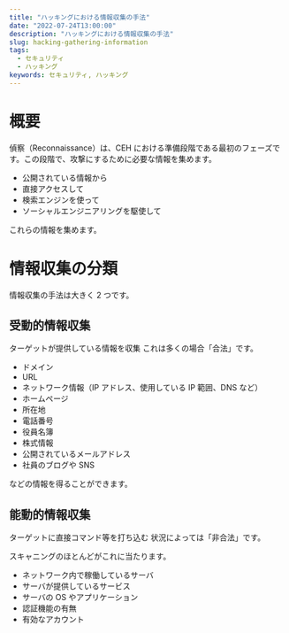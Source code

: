 ```yaml
---
title: "ハッキングにおける情報収集の手法"
date: "2022-07-24T13:00:00"
description: "ハッキングにおける情報収集の手法"
slug: hacking-gathering-information
tags:
  - セキュリティ
  - ハッキング
keywords: セキュリティ, ハッキング
---
```


# 概要

偵察（Reconnaissance）は、CEH における準備段階である最初のフェーズです。この段階で、攻撃にするために必要な情報を集めます。

- 公開されている情報から
- 直接アクセスして
- 検索エンジンを使って
- ソーシャルエンジニアリングを駆使して

これらの情報を集めます。

# 情報収集の分類

情報収集の手法は大きく 2 つです。

## 受動的情報収集

ターゲットが提供している情報を収集
これは多くの場合「合法」です。

- ドメイン
- URL
- ネットワーク情報（IP アドレス、使用している IP 範囲、DNS など）
- ホームページ
- 所在地
- 電話番号
- 役員名簿
- 株式情報
- 公開されているメールアドレス
- 社員のブログや SNS

などの情報を得ることができます。

## 能動的情報収集

ターゲットに直接コマンド等を打ち込む
状況によっては「非合法」です。

スキャニングのほとんどがこれに当たります。

- ネットワーク内で稼働しているサーバ
- サーバが提供しているサービス
- サーバの OS やアプリケーション
- 認証機能の有無
- 有効なアカウント
